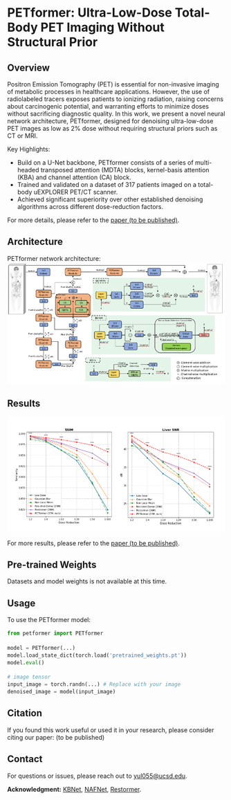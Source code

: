 # PETformer: Ultra-Low-Dose Total-Body PET Imaging Without Structural Prior

## Overview

Positron Emission Tomography (PET) is essential for non-invasive imaging of metabolic processes in healthcare applications. However, the use of radiolabeled tracers exposes patients to ionizing radiation, raising concerns about carcinogenic potential, and warranting efforts to minimize doses without sacrificing diagnostic quality. In this work, we present a novel neural network architecture, PETformer, designed for denoising ultra-low-dose PET images as low as 2% dose without requiring structural priors such as CT or MRI. 

Key Highlights:
- Build on a U-Net backbone, PETformer consists of a series of multi-headed transposed attention (MDTA) blocks, kernel-basis attention (KBA) and channel attention (CA) block.
- Trained and validated on a dataset of 317 patients imaged on a total-body uEXPLORER PET/CT scanner.
- Achieved significant superiority over other established denoising algorithms across different dose-reduction factors.

For more details, please refer to the [paper (to be published)](google.com).

## Architecture

PETformer network architecture:
![architecture](./figs/architecture.png)

## Results

![result1](./figs/result1.png)

For more results, please refer to the [paper (to be published)](google.com).

## Pre-trained Weights

Datasets and model weights is not available at this time.

## Usage

To use the PETformer model:

```python
from petformer import PETformer

model = PETformer(...)
model.load_state_dict(torch.load('pretrained_weights.pt'))
model.eval()

# image tensor
input_image = torch.randn(...) # Replace with your image
denoised_image = model(input_image)
```

## Citation

If you found this work useful or used it in your research, please consider citing our paper:
(to be published)


## Contact

For questions or issues, please reach out to [yul055@ucsd.edu](mailto:yul055@ucsd.edu).


**Acknowledgment:** [KBNet](https://github.com/zhangyi-3/KBNet), [NAFNet](https://github.com/megvii-research/NAFNet), [Restormer](https://github.com/swz30/Restormer). 